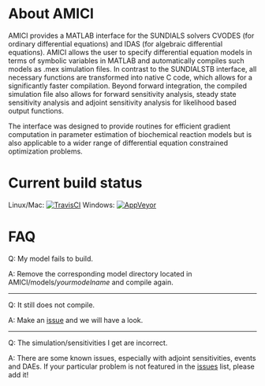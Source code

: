 About AMICI
==========

AMICI provides a MATLAB interface for the SUNDIALS solvers CVODES (for ordinary differential equations) and IDAS (for algebraic differential equations). AMICI allows the user to specify differential equation models in terms of symbolic variables in MATLAB and automatically compiles such models as .mex simulation files. In contrast to the SUNDIALSTB interface, all necessary functions are transformed into native C code, which allows for a significantly faster compilation. Beyond forward integration, the compiled simulation file also allows for forward sensitivity analysis, steady state sensitivity analysis and adjoint sensitivity analysis for likelihood based output functions.

The interface was designed to provide routines for efficient gradient computation in parameter estimation of biochemical reaction models but is also applicable to a wider range of differential equation constrained optimization problems.

Current build status
====================

Linux/Mac: [![TravisCI](https://travis-ci.org/ICB-DCM/AMICI.svg?branch=master)](https://travis-ci.org/ICB-DCM/AMICI)
Windows: [![AppVeyor](https://ci.appveyor.com/api/projects/status/ob315laj1i6i3om3?svg=true)](https://ci.appveyor.com/project/FFroehlich/amici)

FAQ
===

Q: My model fails to build.

A: Remove the corresponding model directory located in AMICI/models/*yourmodelname* and compile again.

---

Q: It still does not compile.

A: Make an [issue](https://github.com/ICB-DCM/AMICI/issues) and we will have a look.

---

Q: The simulation/sensitivities I get are incorrect.

A: There are some known issues, especially with adjoint sensitivities, events and DAEs. If your particular problem is not featured in the [issues](https://github.com/ICB-DCM/AMICI/issues) list, please add it!

 
